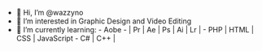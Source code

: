 - 👋 Hi, I’m @wazzyno
- 👀 I’m interested in Graphic Design and Video Editing
- 🌱 I’m currently learning:
      - Aobe - | Pr | Ae | Ps | Ai | Lr | 
      - PHP | HTML | CSS | JavaScript
      - C# | C++ | 





